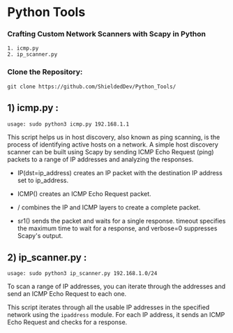 
# Python Tools

### Crafting Custom Network Scanners with Scapy in Python
    1. icmp.py 
    2. ip_scanner.py 

### Clone the Repository:
    git clone https://github.com/ShieldedDev/Python_Tools/


## 1)  icmp.py :

    usage: sudo python3 icmp.py 192.168.1.1

 This script helps us in host discovery, also known as ping scanning, is the process of identifying active hosts on a network. A simple host discovery scanner can be built using Scapy by sending ICMP Echo Request (ping) packets to a range of IP addresses and analyzing the responses.

  -  IP(dst=ip_address) creates an IP packet with the destination IP address set to ip_address.

  -  ICMP() creates an ICMP Echo Request packet.

  -  / combines the IP and ICMP layers to create a complete packet.

  -  sr1() sends the packet and waits for a single response. timeout specifies the maximum time to wait for a response, and verbose=0 suppresses Scapy's output.


## 2) ip_scanner.py :

    usage: sudo python3 ip_scanner.py 192.168.1.0/24

To scan a range of IP addresses, you can iterate through the addresses and send an ICMP Echo Request to each one.

This script iterates through all the usable IP addresses in the specified network using the `ipaddress` module. For each IP address, it sends an ICMP Echo Request and checks for a response.

